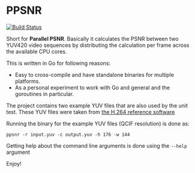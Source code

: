 # PPSNR
[![Build Status](https://travis-ci.org/joris-lammers/ppsnr.svg)](https://travis-ci.org/joris-lammers/ppsnr)

Short for **Parallel PSNR**. Basically it calculates the PSNR between two YUV420
video sequences by distributing the calculation per frame across the available
CPU cores.

This is written in Go for following reasons:
- Easy to cross-compile and have standalone binaries for multiple platforms.
- As a personal experiment to work with Go and general and the goroutines in
particular.

The project contains two example YUV files that are also used by the unit test.
These YUV files were taken from [the H.264 reference 
software](http://iphome.hhi.de/suehring/tml/)

Running the binary for the example YUV files (QCIF resolution) is done as:
```
ppsnr -r input.yuv -c output.yuv -h 176 -w 144
```

Getting help about the command line arguments is done using the `--help` argument

Enjoy!